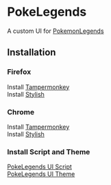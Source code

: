 # PokeLegends
A custom UI for [PokemonLegends](https://www.pokemonlegends.com/)  

## Installation
### Firefox
Install [Tampermonkey](https://addons.mozilla.org/en-US/firefox/addon/tampermonkey/)  
Install [Stylish](https://addons.mozilla.org/en-US/firefox/addon/stylish/)

### Chrome
Install [Tampermonkey](https://chrome.google.com/webstore/detail/tampermonkey/dhdgffkkebhmkfjojejmpbldmpobfkfo?hl=en)  
Install [Stylish](https://chrome.google.com/webstore/detail/stylish-custom-themes-for/fjnbnpbmkenffdnngjfgmeleoegfcffe?hl=en)

### Install Script and Theme
[PokeLegends UI Script](https://greasyfork.org/en/scripts/28723-pokelegends-ui/)  
[PokeLegends UI Theme](https://userstyles.org/styles/140834/pokemon-legends-dark)
